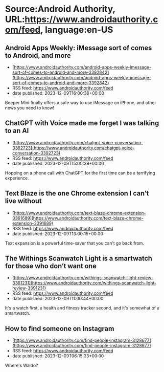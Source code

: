 # Source:Android Authority, URL:https://www.androidauthority.com/feed, language:en-US

## Android Apps Weekly: iMessage sort of comes to Android, and more
 - [https://www.androidauthority.com/android-apps-weekly-imessage-sort-of-comes-to-android-and-more-3392842](https://www.androidauthority.com/android-apps-weekly-imessage-sort-of-comes-to-android-and-more-3392842)
 - RSS feed: https://www.androidauthority.com/feed
 - date published: 2023-12-09T16:00:39+00:00

Beeper Mini finally offers a safe way to use iMessage on iPhone, and other news you need to know!

## ChatGPT with Voice made me forget I was talking to an AI
 - [https://www.androidauthority.com/chatgpt-voice-conversation-3392723](https://www.androidauthority.com/chatgpt-voice-conversation-3392723)
 - RSS feed: https://www.androidauthority.com/feed
 - date published: 2023-12-09T15:00:29+00:00

Hopping on a phone call with ChatGPT for the first time can be a terrifying experience.

## Text Blaze is the one Chrome extension I can’t live without
 - [https://www.androidauthority.com/text-blaze-chrome-extension-3391689](https://www.androidauthority.com/text-blaze-chrome-extension-3391689)
 - RSS feed: https://www.androidauthority.com/feed
 - date published: 2023-12-09T13:00:15+00:00

Text expansion is a powerful time-saver that you can't go back from.

## The Withings Scanwatch Light is a smartwatch for those who don’t want one
 - [https://www.androidauthority.com/withings-scanwatch-light-review-3391231](https://www.androidauthority.com/withings-scanwatch-light-review-3391231)
 - RSS feed: https://www.androidauthority.com/feed
 - date published: 2023-12-09T11:00:44+00:00

It's a watch first, a health and fitness tracker second, and it's somewhat of a smartwatch.

## How to find someone on Instagram
 - [https://www.androidauthority.com/find-people-instagram-3128677](https://www.androidauthority.com/find-people-instagram-3128677)
 - RSS feed: https://www.androidauthority.com/feed
 - date published: 2023-12-09T06:15:33+00:00

Where's Waldo?

